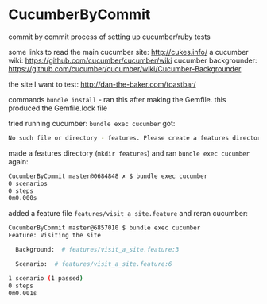 CucumberByCommit
================

commit by commit process of setting up cucumber/ruby tests


some links to read
the main cucumber site: http://cukes.info/
a cucumber wiki: https://github.com/cucumber/cucumber/wiki
cucumber backgrounder: https://github.com/cucumber/cucumber/wiki/Cucumber-Backgrounder

the site I want to test: http://dan-the-baker.com/toastbar/


commands
`bundle install` - ran this after making the Gemfile. this produced the Gemfile.lock file

tried running cucumber:
`bundle exec cucumber`
got:
```bash
No such file or directory - features. Please create a features directory to get started. (Errno::ENOENT)
```

made a features directory (`mkdir features`)
and ran `bundle exec cucumber` again:
```bash
CucumberByCommit master@0684848 ✗ $ bundle exec cucumber
0 scenarios
0 steps
0m0.000s
```

added a feature file `features/visit_a_site.feature` and reran cucumber:
```bash
CucumberByCommit master@6857010 $ bundle exec cucumber
Feature: Visiting the site

  Background:  # features/visit_a_site.feature:3

  Scenario:  # features/visit_a_site.feature:6

1 scenario (1 passed)
0 steps
0m0.001s
```

